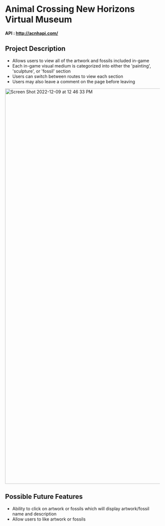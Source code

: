 # Animal Crossing New Horizons Virtual Museum

**API : http://acnhapi.com/**

## Project Description

- Allows users to view all of the artwork and fossils included in-game
- Each in-game visual medium is categorized into either the 'painting', 'sculpture', or 'fossil' section
- Users can switch between routes to view each section
- Users may also leave a comment on the page before leaving

<img width="1283" alt="Screen Shot 2022-12-09 at 12 46 33 PM" src="https://user-images.githubusercontent.com/105393049/206764257-67f2b372-f8d0-4b61-8528-e42e579dbc3b.png">

## Possible Future Features

- Ability to click on artwork or fossils which will display artwork/fossil name and description
- Allow users to like artwork or fossils
